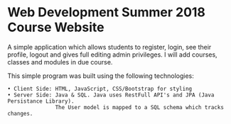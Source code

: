# Web Development Summer 2018 Course Website 

A simple application which allows students to register, login, see their profile, logout and gives
full editing admin privileges. I will add courses, classes and modules in due course. 

This simple program was built using the following technologies:

    • Client Side: HTML, JavaScript, CSS/Bootstrap for styling
    • Server Side: Java & SQL. Java uses RestFull API's and JPA (Java Persistance Library).
                   The User model is mapped to a SQL schema which tracks changes.